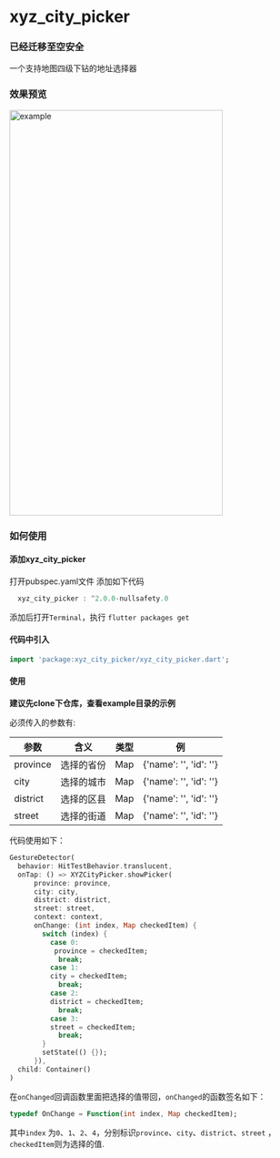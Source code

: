 # xyz_city_picker

### 已经迁移至空安全

一个支持地图四级下钻的地址选择器


### 效果预览

 <img src="https://i.loli.net/2021/04/16/6rU4cEgL3hPOsmj.png" width = "375" height = "712" alt="example" />


### 如何使用

#### 添加xyz_city_picker
打开pubspec.yaml文件
添加如下代码
``` dart
  xyz_city_picker : ^2.0.0-nullsafety.0
```
添加后打开`Terminal`，执行 `flutter packages get`

#### 代码中引入
```dart
import 'package:xyz_city_picker/xyz_city_picker.dart';
```



#### 使用

**建议先clone下仓库，查看example目录的示例**

必须传入的参数有:

| 参数         | 含义       | 类型            | 例                     |   
| ----------- | ---------- | ------------- | -------------           |
| province     | 选择的省份 | Map             | {'name': '', 'id': ''}  |
| city         | 选择的城市 | Map             | {'name': '', 'id': ''}  |
| district     | 选择的区县 | Map             | {'name': '', 'id': ''}  |
| street       | 选择的街道 | Map             | {'name': '', 'id': ''}  |

代码使用如下：
```dart
GestureDetector(
  behavior: HitTestBehavior.translucent,
  onTap: () => XYZCityPicker.showPicker(
      province: province,
      city: city,
      district: district,
      street: street,
      context: context,
      onChange: (int index, Map checkedItem) {
        switch (index) {
          case 0:
           province = checkedItem;
            break;
          case 1:
          city = checkedItem;
            break;
          case 2:
          district = checkedItem;
            break;
          case 3:
          street = checkedItem;
            break;
        }
        setState(() {});
      }),
  child: Container()
)
```
在`onChanged`回调函数里面把选择的值带回，`onChanged`的函数签名如下：
```dart
typedef OnChange = Function(int index, Map checkedItem);
```
其中`index` 为`0`、`1`、`2`、`4`，分别标识`province`、`city`、`district`、`street` ，`checkedItem`则为选择的值.
